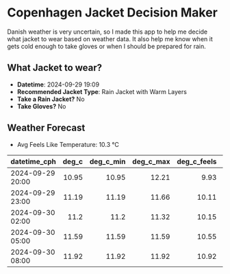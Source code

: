 
# Copenhagen Jacket Decision Maker

Danish weather is very uncertain, so I made this app to help me decide what jacket to wear based on weather data. 
It also help me know when it gets cold enough to take gloves or when I should be prepared for rain.

## What Jacket to wear?

- **Datetime**: 2024-09-29 19:09
- **Recommended Jacket Type**: Rain Jacket with Warm Layers
- **Take a Rain Jacket?** No
- **Take Gloves?** No

## Weather Forecast
- Avg Feels Like Temperature: 10.3 °C

| datetime_cph     |   deg_c |   deg_c_min |   deg_c_max |   deg_c_feels | weather   | wind   | rain   |
|:-----------------|--------:|------------:|------------:|--------------:|:----------|:-------|:-------|
| 2024-09-29 20:00 |   10.95 |       10.95 |       12.21 |          9.93 | Clouds    | Low    | None   |
| 2024-09-29 23:00 |   11.19 |       11.19 |       11.66 |         10.11 | Clouds    | Low    | None   |
| 2024-09-30 02:00 |   11.2  |       11.2  |       11.32 |         10.15 | Clouds    | Low    | None   |
| 2024-09-30 05:00 |   11.59 |       11.59 |       11.59 |         10.55 | Clouds    | Low    | None   |
| 2024-09-30 08:00 |   11.92 |       11.92 |       11.92 |         10.92 | Clouds    | Medium | None   |
        
